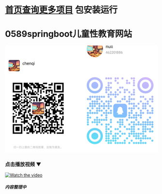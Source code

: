 # [首页查询更多项目](https://github.com/GraduationProject-springboot) 包安装运行


# 0589springboot儿童性教育网站

![picture](https://raw.githubusercontent.com/GraduationProject-springboot/.github/main/img/wx.png)

### 点击播放视频 ▼
[![Watch the video](https://i.sstatic.net/Vp2cE.png)](https://www.bilibili.com/video/BV1eMbYemE1U?p=86)


#####   内容整理中  











